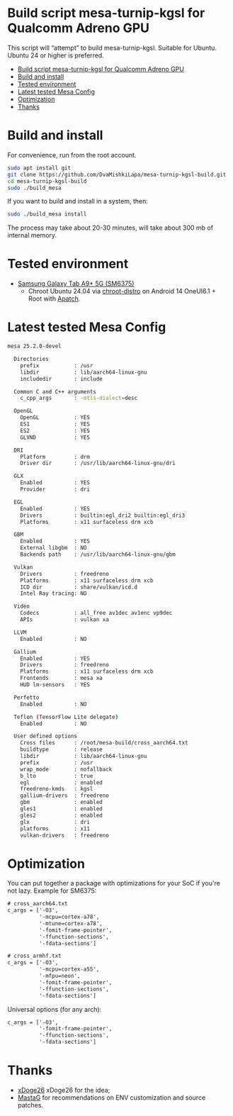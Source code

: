 # Build script mesa-turnip-kgsl for Qualcomm Adreno GPU

This script will “attempt” to build mesa-turnip-kgsl. Suitable for Ubuntu. Ubuntu 24 or higher is preferred.

- [Build script mesa-turnip-kgsl for Qualcomm Adreno GPU](#build-script-mesa-turnip-kgsl-for-qualcomm-adreno-gpu)
- [Build and install](#build-and-install)
- [Tested environment](#tested-environment)
- [Latest tested Mesa Config](#latest-tested-mesa-config)
- [Optimization](#optimization)
- [Thanks](#thanks)

# Build and install

For convenience, run from the root account.

```sh
sudo apt install git
git clone https://github.com/DvaMishkiLapa/mesa-turnip-kgsl-build.git
cd mesa-turnip-kgsl-build
sudo ./build_mesa
```

If you want to build and install in a system, then:
```sh
sudo ./build_mesa install
```

The process may take about 20-30 minutes, will take about 300 mb of internal memory.

# Tested environment

- [Samsung Galaxy Tab A9+ 5G (SM6375)](https://www.devicespecifications.com/en/model/3e1d5e00)
  - Chroot Ubuntu 24.04 via [chroot-distro](https://github.com/Magisk-Modules-Alt-Repo/chroot-distro) on Android 14 OneUI6.1 + Root with [Apatch](https://github.com/bmax121/APatch).

# Latest tested Mesa Config

```sh
mesa 25.2.0-devel

  Directories
    prefix           : /usr
    libdir           : lib/aarch64-linux-gnu
    includedir       : include

  Common C and C++ arguments
    c_cpp_args       : -mtls-dialect=desc

  OpenGL
    OpenGL           : YES
    ES1              : YES
    ES2              : YES
    GLVND            : YES

  DRI
    Platform         : drm
    Driver dir       : /usr/lib/aarch64-linux-gnu/dri

  GLX
    Enabled          : YES
    Provider         : dri

  EGL
    Enabled          : YES
    Drivers          : builtin:egl_dri2 builtin:egl_dri3
    Platforms        : x11 surfaceless drm xcb

  GBM
    Enabled          : YES
    External libgbm  : NO
    Backends path    : /usr/lib/aarch64-linux-gnu/gbm

  Vulkan
    Drivers          : freedreno
    Platforms        : x11 surfaceless drm xcb
    ICD dir          : share/vulkan/icd.d
    Intel Ray tracing: NO

  Video
    Codecs           : all_free av1dec av1enc vp9dec
    APIs             : vulkan xa

  LLVM
    Enabled          : NO

  Gallium
    Enabled          : YES
    Drivers          : freedreno
    Platforms        : x11 surfaceless drm xcb
    Frontends        : mesa xa
    HUD lm-sensors   : YES

  Perfetto
    Enabled          : NO

  Teflon (TensorFlow Lite delegate)
    Enabled          : NO

  User defined options
    Cross files      : /root/mesa-build/cross_aarch64.txt
    buildtype        : release
    libdir           : lib/aarch64-linux-gnu
    prefix           : /usr
    wrap_mode        : nofallback
    b_lto            : true
    egl              : enabled
    freedreno-kmds   : kgsl
    gallium-drivers  : freedreno
    gbm              : enabled
    gles1            : enabled
    gles2            : enabled
    glx              : dri
    platforms        : x11
    vulkan-drivers   : freedreno
```

# Optimization

You can put together a package with optimizations for your SoC if you're not lazy. Example for SM6375:

```txt
# cross_aarch64.txt
c_args = ['-O3',
          '-mcpu=cortex-a78',
          '-mtune=cortex-a78',
          '-fomit-frame-pointer',
          '-ffunction-sections',
          '-fdata-sections']
```

```txt
# cross_armhf.txt
c_args = ['-O3',
          '-mcpu=cortex-a55',
          '-mfpu=neon',
          '-fomit-frame-pointer',
          '-ffunction-sections',
          '-fdata-sections']
```

Universal options (for any arch):
```txt
c_args = ['-O3',
          '-fomit-frame-pointer',
          '-ffunction-sections',
          '-fdata-sections']
```

# Thanks

- [xDoge26](https://github.com/xDoge26/mesa-turnip) xDoge26 for the idea;
- [MastaG](https://github.com/MastaG/mesa-turnip-ppa) for recommendations on ENV customization and source patches.
